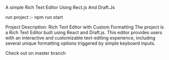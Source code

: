 A simple Rich Text Editor Using Rect.js And Draft.Js

run project :- npm run start


Project Description: Rich Text Editor with Custom Formatting
The project is a Rich Text Editor built using React and Draft.js. This editor provides users with an interactive and customizable text-editing experience, including several unique formatting options triggered by simple keyboard inputs.


Check out on master branch
